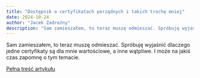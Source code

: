 ```yaml
---
title: "Dostępnik o certyfikatach porządnych i takich trochę mniej"
date: 2024-10-24
author: "Jacek Zadrożny"
description: "Sam zamieszałem, to teraz muszę odmieszać. Spróbuję wyjaśnić dlaczego jedne certyfikaty są dla mnie wartościowe, a inne wątpliwe. I może na jakiś czas zapomnę o tym temacie."
---
```


Sam zamieszałem, to teraz muszę odmieszać. Spróbuję wyjaśnić dlaczego jedne certyfikaty są dla mnie wartościowe, a inne wątpliwe. I może na jakiś czas zapomnę o tym temacie.

[Pełna treść artykułu](https://dostepnik.substack.com/p/dostepnik-o-certyfikatach-porzadnych)
